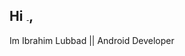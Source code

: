 
## Hi  <img src="https://github.com/user-attachments/assets/807a9819-4886-4f0c-95cc-5352f0c11bcc" width="5" height="5" alt="Image" />,
 Im Ibrahim Lubbad || Android Developer 
